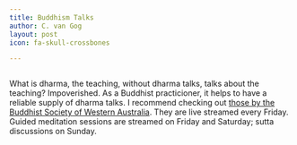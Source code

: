 ```yaml
---
title: Buddhism Talks
author: C. van Gog
layout: post
icon: fa-skull-crossbones

---
```

<span class="image left"><img src="{{ 'assets/images/bswa2.png' | relative_url }}" alt="" /></span>

<p>What is dharma, the teaching, without dharma talks, talks about the teaching? Impoverished. As a Buddhist practicioner, it helps to have a reliable supply of dharma talks. I recommend checking out <a href="https://www.youtube.com/channel/UC6M_EhnSSdTG_SXUp6IAWmQ">those by the Buddhist Society of Western Australia</a>. They are live streamed every Friday. Guided meditation sessions are streamed on Friday and Saturday; sutta discussions on Sunday.</p>
